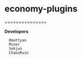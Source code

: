 economy-plugins
===============
===============

__Developers__

      Omattyao
      Miner
      Sekjun
	  ChaosRuin
